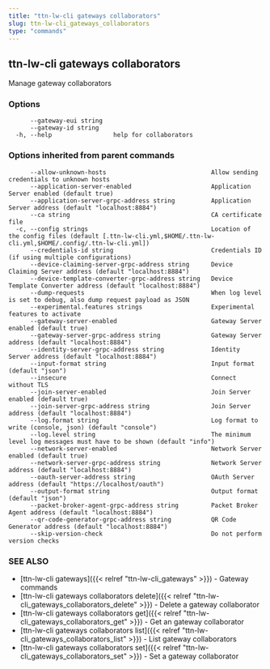 ```yaml
---
title: "ttn-lw-cli gateways collaborators"
slug: ttn-lw-cli_gateways_collaborators
type: "commands"
---
```


## ttn-lw-cli gateways collaborators

Manage gateway collaborators

### Options

```
      --gateway-eui string   
      --gateway-id string    
  -h, --help                 help for collaborators
```

### Options inherited from parent commands

```
      --allow-unknown-hosts                             Allow sending credentials to unknown hosts
      --application-server-enabled                      Application Server enabled (default true)
      --application-server-grpc-address string          Application Server address (default "localhost:8884")
      --ca string                                       CA certificate file
  -c, --config strings                                  Location of the config files (default [.ttn-lw-cli.yml,$HOME/.ttn-lw-cli.yml,$HOME/.config/.ttn-lw-cli.yml])
      --credentials-id string                           Credentials ID (if using multiple configurations)
      --device-claiming-server-grpc-address string      Device Claiming Server address (default "localhost:8884")
      --device-template-converter-grpc-address string   Device Template Converter address (default "localhost:8884")
      --dump-requests                                   When log level is set to debug, also dump request payload as JSON
      --experimental.features strings                   Experimental features to activate
      --gateway-server-enabled                          Gateway Server enabled (default true)
      --gateway-server-grpc-address string              Gateway Server address (default "localhost:8884")
      --identity-server-grpc-address string             Identity Server address (default "localhost:8884")
      --input-format string                             Input format (default "json")
      --insecure                                        Connect without TLS
      --join-server-enabled                             Join Server enabled (default true)
      --join-server-grpc-address string                 Join Server address (default "localhost:8884")
      --log.format string                               Log format to write (console, json) (default "console")
      --log.level string                                The minimum level log messages must have to be shown (default "info")
      --network-server-enabled                          Network Server enabled (default true)
      --network-server-grpc-address string              Network Server address (default "localhost:8884")
      --oauth-server-address string                     OAuth Server address (default "https://localhost/oauth")
      --output-format string                            Output format (default "json")
      --packet-broker-agent-grpc-address string         Packet Broker Agent address (default "localhost:8884")
      --qr-code-generator-grpc-address string           QR Code Generator address (default "localhost:8884")
      --skip-version-check                              Do not perform version checks
```

### SEE ALSO

* [ttn-lw-cli gateways]({{< relref "ttn-lw-cli_gateways" >}})	 - Gateway commands
* [ttn-lw-cli gateways collaborators delete]({{< relref "ttn-lw-cli_gateways_collaborators_delete" >}})	 - Delete a gateway collaborator
* [ttn-lw-cli gateways collaborators get]({{< relref "ttn-lw-cli_gateways_collaborators_get" >}})	 - Get an gateway collaborator
* [ttn-lw-cli gateways collaborators list]({{< relref "ttn-lw-cli_gateways_collaborators_list" >}})	 - List gateway collaborators
* [ttn-lw-cli gateways collaborators set]({{< relref "ttn-lw-cli_gateways_collaborators_set" >}})	 - Set a gateway collaborator

